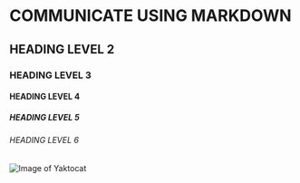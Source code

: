 # COMMUNICATE USING MARKDOWN
## HEADING LEVEL 2
### HEADING LEVEL 3
#### HEADING LEVEL 4
##### HEADING LEVEL 5
###### HEADING LEVEL 6

![Image of Yaktocat](https://camo.githubusercontent.com/fd4b481746fdc3fa572431efa66a5e9e2eb8e6d80b06565ba1ed1a50d54925e7/68747470733a2f2f6f63746f6465782e6769746875622e636f6d2f696d616765732f79616b746f6361742e706e67)
